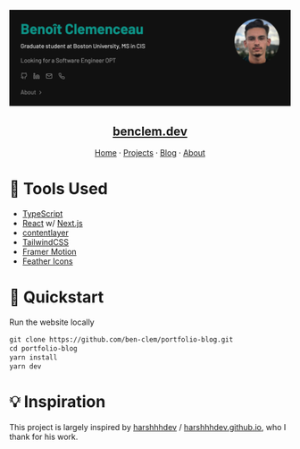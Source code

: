[![banner.png](/public/static/img/banner.png "benclem.dev")](https://benclem.dev/)

<p align="center">
  <a href="https://benclem.dev">
    <h2 align="center">benclem.dev</h2>
  </a>
</p>
<p align="center">
  <a href="https://benclem.dev">Home</a>
    ·
  <a href="https://benclem.dev/projects">Projects</a>
    ·
  <a href="https://benclem.dev/blog">Blog</a>
    ·
  <a href="https://benclem.dev/about">About</a>
 </p>

# 🔨 Tools Used

- [TypeScript](https://typescriptlang.org)
- [React](https://reactjs.org/) w/ [Next.js](https://nextjs.org/)
- [contentlayer](https://www.contentlayer.dev/)
- [TailwindCSS](https://tailwindcss.com/)
- [Framer Motion](https://framer.com/motion)
- [Feather Icons](https://feathericons.com/)

# 🚀 Quickstart

Run the website locally

```
git clone https://github.com/ben-clem/portfolio-blog.git
cd portfolio-blog
yarn install
yarn dev
```

# 💡 Inspiration

This project is largely inspired by [harshhhdev](https://github.com/harshhhdev) / [harshhhdev.github.io](https://github.com/harshhhdev/harshhhdev.github.io), who I thank for his work.
